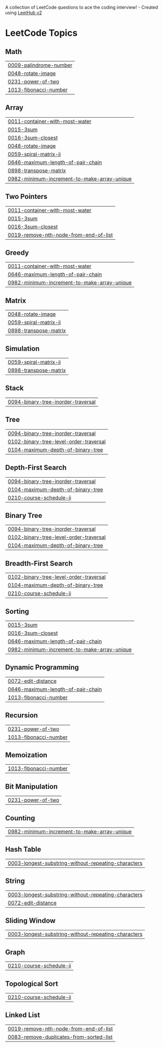 A collection of LeetCode questions to ace the coding interview! - Created using [LeetHub v2](https://github.com/arunbhardwaj/LeetHub-2.0)
<!---LeetCode Topics Start-->
# LeetCode Topics
## Math
|  |
| ------- |
| [0009-palindrome-number](https://github.com/uttamkhatri169/LeetCode-Practice/tree/master/0009-palindrome-number) |
| [0048-rotate-image](https://github.com/uttamkhatri169/LeetCode-Practice/tree/master/0048-rotate-image) |
| [0231-power-of-two](https://github.com/uttamkhatri169/LeetCode-Practice/tree/master/0231-power-of-two) |
| [1013-fibonacci-number](https://github.com/uttamkhatri169/LeetCode-Practice/tree/master/1013-fibonacci-number) |
## Array
|  |
| ------- |
| [0011-container-with-most-water](https://github.com/uttamkhatri169/LeetCode-Practice/tree/master/0011-container-with-most-water) |
| [0015-3sum](https://github.com/uttamkhatri169/LeetCode-Practice/tree/master/0015-3sum) |
| [0016-3sum-closest](https://github.com/uttamkhatri169/LeetCode-Practice/tree/master/0016-3sum-closest) |
| [0048-rotate-image](https://github.com/uttamkhatri169/LeetCode-Practice/tree/master/0048-rotate-image) |
| [0059-spiral-matrix-ii](https://github.com/uttamkhatri169/LeetCode-Practice/tree/master/0059-spiral-matrix-ii) |
| [0646-maximum-length-of-pair-chain](https://github.com/uttamkhatri169/LeetCode-Practice/tree/master/0646-maximum-length-of-pair-chain) |
| [0898-transpose-matrix](https://github.com/uttamkhatri169/LeetCode-Practice/tree/master/0898-transpose-matrix) |
| [0982-minimum-increment-to-make-array-unique](https://github.com/uttamkhatri169/LeetCode-Practice/tree/master/0982-minimum-increment-to-make-array-unique) |
## Two Pointers
|  |
| ------- |
| [0011-container-with-most-water](https://github.com/uttamkhatri169/LeetCode-Practice/tree/master/0011-container-with-most-water) |
| [0015-3sum](https://github.com/uttamkhatri169/LeetCode-Practice/tree/master/0015-3sum) |
| [0016-3sum-closest](https://github.com/uttamkhatri169/LeetCode-Practice/tree/master/0016-3sum-closest) |
| [0019-remove-nth-node-from-end-of-list](https://github.com/uttamkhatri169/LeetCode-Practice/tree/master/0019-remove-nth-node-from-end-of-list) |
## Greedy
|  |
| ------- |
| [0011-container-with-most-water](https://github.com/uttamkhatri169/LeetCode-Practice/tree/master/0011-container-with-most-water) |
| [0646-maximum-length-of-pair-chain](https://github.com/uttamkhatri169/LeetCode-Practice/tree/master/0646-maximum-length-of-pair-chain) |
| [0982-minimum-increment-to-make-array-unique](https://github.com/uttamkhatri169/LeetCode-Practice/tree/master/0982-minimum-increment-to-make-array-unique) |
## Matrix
|  |
| ------- |
| [0048-rotate-image](https://github.com/uttamkhatri169/LeetCode-Practice/tree/master/0048-rotate-image) |
| [0059-spiral-matrix-ii](https://github.com/uttamkhatri169/LeetCode-Practice/tree/master/0059-spiral-matrix-ii) |
| [0898-transpose-matrix](https://github.com/uttamkhatri169/LeetCode-Practice/tree/master/0898-transpose-matrix) |
## Simulation
|  |
| ------- |
| [0059-spiral-matrix-ii](https://github.com/uttamkhatri169/LeetCode-Practice/tree/master/0059-spiral-matrix-ii) |
| [0898-transpose-matrix](https://github.com/uttamkhatri169/LeetCode-Practice/tree/master/0898-transpose-matrix) |
## Stack
|  |
| ------- |
| [0094-binary-tree-inorder-traversal](https://github.com/uttamkhatri169/LeetCode-Practice/tree/master/0094-binary-tree-inorder-traversal) |
## Tree
|  |
| ------- |
| [0094-binary-tree-inorder-traversal](https://github.com/uttamkhatri169/LeetCode-Practice/tree/master/0094-binary-tree-inorder-traversal) |
| [0102-binary-tree-level-order-traversal](https://github.com/uttamkhatri169/LeetCode-Practice/tree/master/0102-binary-tree-level-order-traversal) |
| [0104-maximum-depth-of-binary-tree](https://github.com/uttamkhatri169/LeetCode-Practice/tree/master/0104-maximum-depth-of-binary-tree) |
## Depth-First Search
|  |
| ------- |
| [0094-binary-tree-inorder-traversal](https://github.com/uttamkhatri169/LeetCode-Practice/tree/master/0094-binary-tree-inorder-traversal) |
| [0104-maximum-depth-of-binary-tree](https://github.com/uttamkhatri169/LeetCode-Practice/tree/master/0104-maximum-depth-of-binary-tree) |
| [0210-course-schedule-ii](https://github.com/uttamkhatri169/LeetCode-Practice/tree/master/0210-course-schedule-ii) |
## Binary Tree
|  |
| ------- |
| [0094-binary-tree-inorder-traversal](https://github.com/uttamkhatri169/LeetCode-Practice/tree/master/0094-binary-tree-inorder-traversal) |
| [0102-binary-tree-level-order-traversal](https://github.com/uttamkhatri169/LeetCode-Practice/tree/master/0102-binary-tree-level-order-traversal) |
| [0104-maximum-depth-of-binary-tree](https://github.com/uttamkhatri169/LeetCode-Practice/tree/master/0104-maximum-depth-of-binary-tree) |
## Breadth-First Search
|  |
| ------- |
| [0102-binary-tree-level-order-traversal](https://github.com/uttamkhatri169/LeetCode-Practice/tree/master/0102-binary-tree-level-order-traversal) |
| [0104-maximum-depth-of-binary-tree](https://github.com/uttamkhatri169/LeetCode-Practice/tree/master/0104-maximum-depth-of-binary-tree) |
| [0210-course-schedule-ii](https://github.com/uttamkhatri169/LeetCode-Practice/tree/master/0210-course-schedule-ii) |
## Sorting
|  |
| ------- |
| [0015-3sum](https://github.com/uttamkhatri169/LeetCode-Practice/tree/master/0015-3sum) |
| [0016-3sum-closest](https://github.com/uttamkhatri169/LeetCode-Practice/tree/master/0016-3sum-closest) |
| [0646-maximum-length-of-pair-chain](https://github.com/uttamkhatri169/LeetCode-Practice/tree/master/0646-maximum-length-of-pair-chain) |
| [0982-minimum-increment-to-make-array-unique](https://github.com/uttamkhatri169/LeetCode-Practice/tree/master/0982-minimum-increment-to-make-array-unique) |
## Dynamic Programming
|  |
| ------- |
| [0072-edit-distance](https://github.com/uttamkhatri169/LeetCode-Practice/tree/master/0072-edit-distance) |
| [0646-maximum-length-of-pair-chain](https://github.com/uttamkhatri169/LeetCode-Practice/tree/master/0646-maximum-length-of-pair-chain) |
| [1013-fibonacci-number](https://github.com/uttamkhatri169/LeetCode-Practice/tree/master/1013-fibonacci-number) |
## Recursion
|  |
| ------- |
| [0231-power-of-two](https://github.com/uttamkhatri169/LeetCode-Practice/tree/master/0231-power-of-two) |
| [1013-fibonacci-number](https://github.com/uttamkhatri169/LeetCode-Practice/tree/master/1013-fibonacci-number) |
## Memoization
|  |
| ------- |
| [1013-fibonacci-number](https://github.com/uttamkhatri169/LeetCode-Practice/tree/master/1013-fibonacci-number) |
## Bit Manipulation
|  |
| ------- |
| [0231-power-of-two](https://github.com/uttamkhatri169/LeetCode-Practice/tree/master/0231-power-of-two) |
## Counting
|  |
| ------- |
| [0982-minimum-increment-to-make-array-unique](https://github.com/uttamkhatri169/LeetCode-Practice/tree/master/0982-minimum-increment-to-make-array-unique) |
## Hash Table
|  |
| ------- |
| [0003-longest-substring-without-repeating-characters](https://github.com/uttamkhatri169/LeetCode-Practice/tree/master/0003-longest-substring-without-repeating-characters) |
## String
|  |
| ------- |
| [0003-longest-substring-without-repeating-characters](https://github.com/uttamkhatri169/LeetCode-Practice/tree/master/0003-longest-substring-without-repeating-characters) |
| [0072-edit-distance](https://github.com/uttamkhatri169/LeetCode-Practice/tree/master/0072-edit-distance) |
## Sliding Window
|  |
| ------- |
| [0003-longest-substring-without-repeating-characters](https://github.com/uttamkhatri169/LeetCode-Practice/tree/master/0003-longest-substring-without-repeating-characters) |
## Graph
|  |
| ------- |
| [0210-course-schedule-ii](https://github.com/uttamkhatri169/LeetCode-Practice/tree/master/0210-course-schedule-ii) |
## Topological Sort
|  |
| ------- |
| [0210-course-schedule-ii](https://github.com/uttamkhatri169/LeetCode-Practice/tree/master/0210-course-schedule-ii) |
## Linked List
|  |
| ------- |
| [0019-remove-nth-node-from-end-of-list](https://github.com/uttamkhatri169/LeetCode-Practice/tree/master/0019-remove-nth-node-from-end-of-list) |
| [0083-remove-duplicates-from-sorted-list](https://github.com/uttamkhatri169/LeetCode-Practice/tree/master/0083-remove-duplicates-from-sorted-list) |
<!---LeetCode Topics End-->